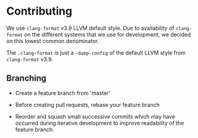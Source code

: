 # Contributing

We use `clang-format` v3.9 LLVM default style.
Due to availability of `clang-format` on the different systems that we use for
development, we decided on this lowest common denominator.

The `.clang-format` is just a `-dump-config` of the default LLVM style from
`clang-format` v3.9.


## Branching

- Create a feature branch from 'master'

- Before creating pull requests, rebase your feature branch

- Reorder and squash small successive commits which may have occurred during
  iterative development to improve readability of the feature branch.
